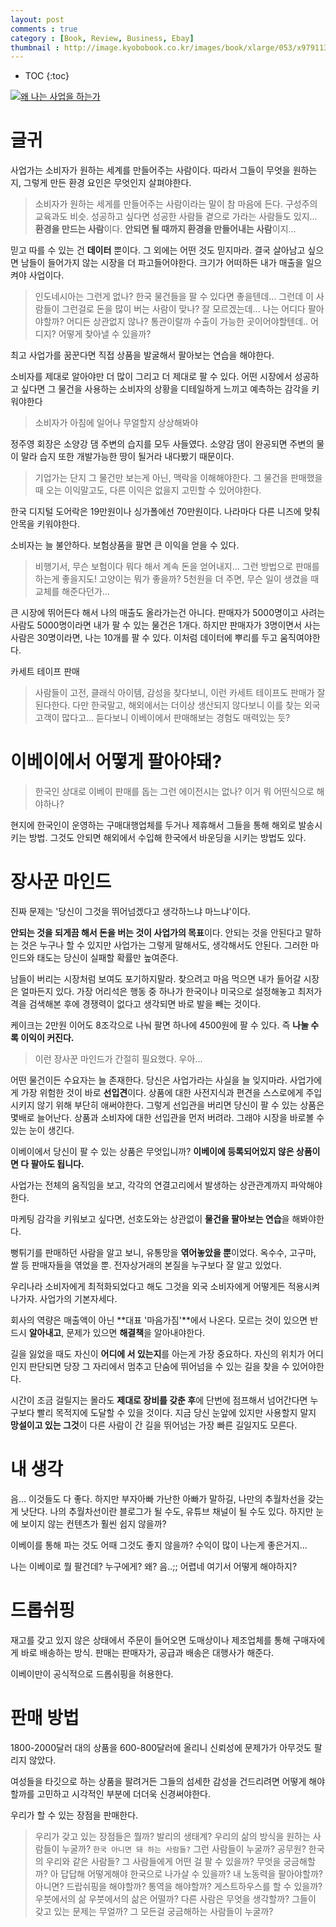 ```yaml
---
layout: post
comments : true
category : [Book, Review, Business, Ebay]
thumbnail : http://image.kyobobook.co.kr/images/book/xlarge/053/x9791130604053.jpg
---
```


* TOC
{:toc}

[![왜 나는 사업을 하는가](http://image.kyobobook.co.kr/images/book/xlarge/053/x9791130604053.jpg)](http://app.ac/u3f1QVJ03)


# 글귀

 사업가는 소비자가 원하는 세계를 만들어주는 사람이다. 따라서 그들이 무엇을 원하는지, 그렇게 만든 환경 요인은 무엇인지 살펴야한다. 

> 소비자가 원하는 세게를 만들어주는 사람이라는 말이 참 마음에 든다. 구성주의 교육과도 비슷. 성공하고 싶다면 성공한 사람들 곁으로 가라는 사람들도 있지... **환경을 만드는 사람**이다. **안되면 될 때까지 환경을 만들어내는 사람**이지...

 믿고 따를 수 있는 건 **데이터** 뿐이다. 그 외에는 어떤 것도 믿지마라. 결국 살아남고 싶으면 남들이 들어가지 않는 시장을 더 파고들어야한다. 크기가 어떠하든 내가 매출을 일으켜야 사업이다.

> 인도네시아는 그런게 없나? 한국 물건들을 팔 수 있다면 좋을텐데... 그런데 이 사람들이 그런걸로 돈을 많이 버는 사람이 맞나? 잘 모르겠는데...
나는 어디다 팔아야할까? 어디든 상관없지 않나? 통관이랄까 수출이 가능한 곳이어야할텐데.. 어디지? 어떻게 찾아낼 수 있을까?

 최고 사업가를 꿈꾼다면 직접 상품을 발굴해서 팔아보는 연습을 해야한다.

 소비자를 제대로 알아야만 더 많이 그리고 더 제대로 팔 수 있다.
 어떤 시장에서 성공하고 싶다면 그 물건을 사용하는 소비자의 상황을 디테일하게 느끼고 예측하는 감각을 키워야한다

> 소비자가 아침에 일어나 무얼할지 상상해봐야

 정주영 회장은 소양강 댐 주변의 습지를 모두 사들였다. 소양감 댐이 완공되면 주변의 물이 말라 습지 또한 개발가능한 땅이 될거라 내다봤기 때문이다.

> 기업가는 단지 그 물건만 보는게 아닌, 맥락을 이해해야한다. 그 물건을 판매했을 때 오는 이익말고도, 다른 이익은 없을지 고민할 수 있어야한다.

 한국 디지털 도어락은 19만원이나 싱가폴에선 70만원이다. 나라마다 다른 니즈에 맞춰 안목을 키워야한다.

 소비자는 늘 불안하다. 보험상품을 팔면 큰 이익을 얻을 수 있다.

> 비행기서, 무슨 보험이다 뭐다 해서 계속 돈을 얻어내지... 그런 방법으로 판매를 하는게 좋을지도! 고양이는 뭐가 좋을까? 5천원을 더 주면, 무슨 일이 생겼을 때 교체를 해준다던가...

 큰 시장에 뛰어든다 해서 나의 매출도 올라가는건 아니다. 판매자가 5000명이고 사려는 사람도 5000명이라면 내가 팔 수 있는 물건은 1개다. 하지만 판매자가 3명이면서 사는 사람은 30명이라면, 나는 10개를 팔 수 있다. 이처럼 데이터에 뿌리를 두고 움직여야한다.


 카세트 테이프 판매

> 사람들이 고전, 클래식 아이템, 감성을 찾다보니, 이런 카세트 테이프도 판매가 잘된다한다. 다만 한국말고, 해외에서는 더이상 생산되지 않다보니 이를 찾는 외국고객이 많다고... 듣다보니 이베이에서 판매해보는 경험도 매력있는 듯?

# 이베이에서 어떻게 팔아야돼?

> 한국인 상대로 이베이 판매를 돕는 그런 에이전시는 없나? 이거 뭐 어떤식으로 해야하나?

 현지에 한국인이 운영하는 구매대행업체를 두거나 제휴해서 그들을 통해 해외로 발송시키는 방법. 그것도 안되면 해외에서 수입해 한국에서 바운딩을 시키는  방법도 있다.

# 장사꾼 마인드  
 진짜 문제는 '당신이 그것을 뛰어넘겠다고 생각하느냐 마느냐'이다.

 **안되는 것을 되게끔 해서 돈을 버는 것이 사업가의 목표**이다. 안되는 것을 안된다고 말하는 것은 누구나 할 수 있지만 사업가는 그렇게 말해서도, 생각해서도 안된다. 그러한 마인드와 태도는 당신이 실패할 확률만 높여준다.

 남들이 버리는 시장처럼 보여도 포기하지말라. 찾으려고 마음 먹으면 내가 들어갈 시장은 얼마든지 있다. 가장 어리석은 행동 중 하나가 한국이나 미국으로 설정해놓고 최저가격을 검색해본 후에 경쟁력이 없다고 생각되면 바로 발을 빼는 것이다.

 케이크는 2만원 이어도 8조각으로 나눠 팔면 하나에 4500원에 팔 수 있다. 즉 **나눌 수록 이익이 커진다.**

> 이런 장사꾼 마인드가 간절히 필요했다. 우아...

 어떤 물건이든 수요자는 늘 존재한다.
 당신은 사업가라는 사실을 늘 잊지마라. 사업가에게 가장 위험한 것이 바로 **선입견**이다. 상품에 대한 사전지식과 편견을 스스로에게 주입시키지 않기 위해 부단히 애써야한다. 그렇게 선입관을 버리면 당신이 팔 수 있는 상품은 몇배로 늘어난다. 상품과 소비자에 대한 선입관을 먼저 버려라. 그래야 시장을 바로볼 수 있는 눈이 생긴다.


 이베이에서 당신이 팔 수 있는 상품은 무엇입니까?  **이베이에 등록되어있지 않은 상품이면 다 팔아도 됩니다.**
  
 사업가는 전체의 움직임을 보고, 각각의 연결고리에서 발생하는 상관관계까지 파악해야한다. 

 마케팅 감각을 키워보고 싶다면, 선호도와는 상관없이 **물건을 팔아보는 연습**을 해봐야한다.

 뻥튀기를 판매하던 사람을 알고 보니, 유통망을 **엮어놓았을 뿐**이었다. 옥수수, 고구마, 쌀 등 판매자들을 엮었을 뿐. 전자상거래의 본질을 누구보다 잘 알고 있었다.

 우리나라 소비자에게 최적화되었다고 해도 그것을 외국 소비자에게 어떻게든 적용시켜나가자. 사업가의 기본자세다.

 회사의 역량은 매출액이 아닌 **대표 '마음가짐'**에서 나온다. 모르는 것이 있으면 반드시 **알아내고**, 문제가 있으면 **해결책**을 알아내야한다.

 길을 잃었을 때도 자신이 **어디에 서 있는지**를 아는게 가장 중요하다. 자신의 위치가 어디인지 판단되면 당장 그 자리에서 멈추고 단숨에 뛰어넘을 수 있는 길을 찾을 수 있어야한다. 

 시간이 조금 걸릴지는 몰라도 **제대로 장비를 갖춘 후**에 단번에 점프해서 넘어간다면 누구보다 빨리 목적지에 도달할 수 있을 것이다.
 지금 당신 눈앞에 있지만 사용할지 말지 **망설이고 있는 그것**이 다른 사람이 간 길을 뛰어넘는 가장 빠른 길일지도 모른다.




# 내 생각

음... 이것들도 다 좋다.
하지만 부자아빠 가난한 아빠가 말하길, 나만의 추월차선을 갖는게 낫단다.
나의 추월차선이란 블로그가 될 수도, 유튜브 채널이 될 수도 있다.
하지만 눈에 보이지 않는 컨텐츠가 훨씬 쉽지 않을까?

이베이를 통해 파는 것도 어때
그것도 좋지 않을까?
수익이 많이 나는게 좋은거지...

나는 이베이로 뭘 팔건데? 누구에게? 왜?
음..;; 어렵네 여기서 어떻게 해야하지?


# 드롭쉬핑

 재고를 갖고 있지 않은 상태에서 주문이 들어오면 도매상이나 제조업체를 통해 구매자에게 바로 배송하는 방식. 판매는 판매자가, 공급과 배송은 대행사가 해준다.

 이베이만이 공식적으로 드롭쉬핑을 허용한다. 

# 판매 방법

 1800-2000달러 대의 상품을 600-800달러에 올리니 신뢰성에 문제가가 아무것도 팔리지 않았다.

 여성들을 타깃으로 하는 상품을 팔려거든 그들의 섬세한 감성을 건드리려면 어떻게 해야할까를 고민하고 시각적인 부분에 더더욱 신경써야한다.

 우리가 할 수 있는 장점을 판매한다.

> 우리가 갖고 있는 장점들은 뭘까? 발리의 생태계? 우리의 삶의 방식을 원하는 사람들이 누굴까? `한국 아니면 돼 하는 사람들?` 그런 사람들이 누굴까? 공무원? 한국의 우리와 같은 사람들?
> 그 사람들에게 어떤 걸 팔 수 있을까? 무엇을 궁금해할까? 아 답답해 어떻게해야 한국으로 나가살 수 있을까? 내 노동력을 팔아야할까? 아니면? 드랍쉬핑을 해야할까? 통역을 해야할까? 게스트하우스를 할 수 있을까? 
> 우붓에서의 삶 우붓에서의 삶은 어떨까? 다른 사람은 무엇을 생각할까? 그들이 갖고 있는 문제는 무얼까? 그 모든걸 궁금해하는 사람들이 누굴까?

